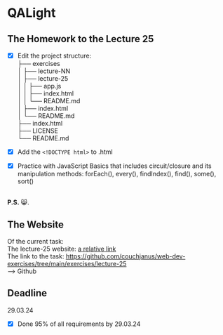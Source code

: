 # QALight
## The Homework to the Lecture 25

- [x] Edit the project structure:<br>
├── exercises<br>
│   ├── lecture-NN<br>
│   ├── lecture-25<br>
│   │   ├── app.js<br>
│   │   ├── index.html<br>
│   │   └── README.md<br>
│   ├── index.html <br>
│   └── README.md<br>
├── index.html<br>
├── LICENSE<br>
└── README.md<br>

- [x] Add the `<!DOCTYPE html>` to .html<br>
- [x] Practice with JavaScript Basics that includes circuit/closure and its manipulation methods: forEach(), every(), findIndex(), find(), some(), sort()
<br><br>

**P.S.** 😸.

## The Website
Of the current task: <br>
The lecture-25 website: [a relative link](./index.html)<br>
The link to the task: https://github.com/couchjanus/web-dev-exercises/tree/main/exercises/lecture-25
<br />
--> Github

## Deadline
29.03.24 <br />

- [x] Done 95% of all requirements by 29.03.24